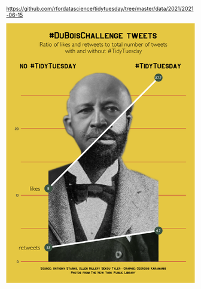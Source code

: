 https://github.com/rfordatascience/tidytuesday/tree/master/data/2021/2021-06-15

![](plots/dubois-tweets.png)
